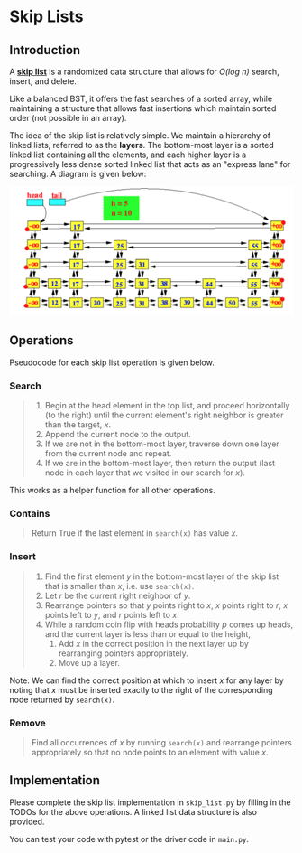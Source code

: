 # Skip Lists

## Introduction

A [**skip list**](https://en.wikipedia.org/wiki/Skip_list]) is a randomized
data structure that allows for *O(log n)* search, insert, and delete.

Like a balanced BST, it offers the fast searches of a sorted array, 
while maintaining a structure that allows fast insertions which maintain sorted order 
(not possible in an array).

The idea of the skip list is relatively simple. 
We maintain a hierarchy of linked lists, referred to as the **layers**. 
The bottom-most layer is a sorted linked list containing all the elements, 
and each higher layer is a progressively less dense sorted linked list that acts as an 
"express lane" for searching. A diagram is given below:

![](skiplist.png)


## Operations

Pseudocode for each skip list operation is given below.

### Search

> 1. Begin at the head element in the top list, and proceed horizontally
(to the right) until the current element's right neighbor is greater
than the target, *x*.
> 2. Append the current node to the output.
> 3. If we are not in the bottom-most layer, traverse down one layer from the current node and repeat.
> 4. If we are in the bottom-most layer, then return the output
(last node in each layer that we visited in our search for *x*).

This works as a helper function for all other operations.

### Contains

> Return True if the last element in `search(x)` has value *x*.

### Insert

> 1. Find the first element *y* in the bottom-most layer of the skip list that is smaller than *x*, 
i.e. use `search(x)`.
> 2. Let *r* be the current right neighbor of *y*.
> 3. Rearrange pointers so that *y* points right to *x*, *x* points right to *r*, 
> *x* points left to *y*, and *r* points left to *x*.
> 4. While a random coin flip with heads probability *p* comes up heads,
and the current layer is less than or equal to the height,
>    1. Add *x* in the correct position in the next layer up by rearranging pointers appropriately.
>    2. Move up a layer.


Note: We can find the correct position at which to insert *x* for any layer by noting that 
*x* must be inserted exactly to the right of the corresponding node returned by `search(x)`.

### Remove

> Find all occurrences of *x* by running `search(x)` and rearrange pointers appropriately 
> so that no node points to an element with value *x*.


## Implementation

Please complete the skip list implementation in `skip_list.py` by filling in the TODOs
for the above operations.
A linked list data structure is also provided.

You can test your code with pytest or the driver code in `main.py`.
